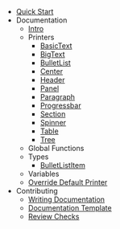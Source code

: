 - [Quick Start](quick-start.md)
- Documentation
  - [Intro](docs/intro.md)
  - Printers
    - [BasicText](docs/printer/basictext.md)
    - [BigText](docs/printer/bigtext.md)
    - [BulletList](docs/printer/bulletlist.md)
    - [Center](docs/printer/center.md)
    - [Header](docs/printer/header.md)
    - [Panel](docs/printer/panel.md)
    - [Paragraph](docs/printer/paragraph.md)
    - [Progressbar](docs/printer/progressbar.md)
    - [Section](docs/printer/section.md)
    - [Spinner](docs/printer/spinner.md)
    - [Table](docs/printer/table.md)
    - [Tree](docs/printer/tree.md)
  - Global Functions
  - Types
    - [BulletListItem](docs/types/bulletlistitem.md)
  - Variables
  - [Override Default Printer](docs/override-default-printer.md)
- Contributing
  - [Writing Documentation](contributing/writing-documentation.md)
  - [Documentation Template](contributing/writing-documentation-template.md)
  - [Review Checks](contributing/review-checks.md)